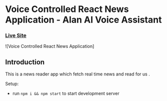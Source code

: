 # Voice Controlled React News Application - Alan AI Voice Assistant

### [Live Site](https://jovial-chandrasekhar-0d99e3.netlify.app/)

![Voice Controlled React News Application]

## Introduction
This is a news reader app which fetch real time news and read for us . 

Setup:
- run ```npm i && npm start``` to start development server
